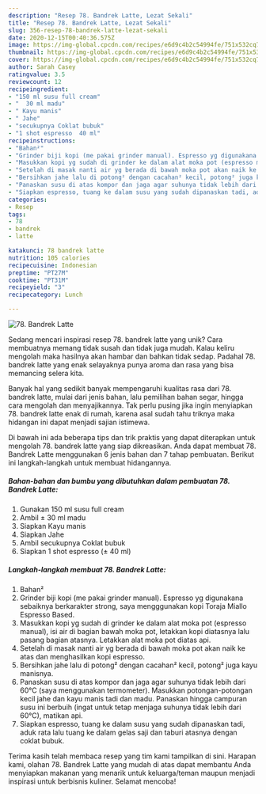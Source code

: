 ```yaml
---
description: "Resep 78. Bandrek Latte, Lezat Sekali"
title: "Resep 78. Bandrek Latte, Lezat Sekali"
slug: 356-resep-78-bandrek-latte-lezat-sekali
date: 2020-12-15T00:40:36.575Z
image: https://img-global.cpcdn.com/recipes/e6d9c4b2c54994fe/751x532cq70/78-bandrek-latte-foto-resep-utama.jpg
thumbnail: https://img-global.cpcdn.com/recipes/e6d9c4b2c54994fe/751x532cq70/78-bandrek-latte-foto-resep-utama.jpg
cover: https://img-global.cpcdn.com/recipes/e6d9c4b2c54994fe/751x532cq70/78-bandrek-latte-foto-resep-utama.jpg
author: Sarah Casey
ratingvalue: 3.5
reviewcount: 12
recipeingredient:
- "150 ml susu full cream"
- "  30 ml madu"
- " Kayu manis"
- " Jahe"
- "secukupnya Coklat bubuk"
- "1 shot espresso  40 ml"
recipeinstructions:
- "Bahan²"
- "Grinder biji kopi (me pakai grinder manual). Espresso yg digunakana sebaiknya berkarakter strong, saya mengggunakan kopi Toraja Miallo Espresso Based."
- "Masukkan kopi yg sudah di grinder ke dalam alat moka pot (espresso manual), isi air di bagian bawah moka pot, letakkan kopi diatasnya lalu pasang bagian atasnya. Letakkan alat moka pot diatas api."
- "Setelah di masak nanti air yg berada di bawah moka pot akan naik ke atas dan menghasilkan kopi espresso."
- "Bersihkan jahe lalu di potong² dengan cacahan² kecil, potong² juga kayu manisnya."
- "Panaskan susu di atas kompor dan jaga agar suhunya tidak lebih dari 60°C (saya menggunakan termometer). Masukkan potongan-potongan kecil jahe dan kayu manis tadi dan madu. Panaskan hingga campuran susu ini berbuih (ingat untuk tetap menjaga suhunya tidak lebih dari 60°C), matikan api."
- "Siapkan espresso, tuang ke dalam susu yang sudah dipanaskan tadi, aduk rata lalu tuang ke dalam gelas saji dan taburi atasnya dengan coklat bubuk."
categories:
- Resep
tags:
- 78
- bandrek
- latte

katakunci: 78 bandrek latte 
nutrition: 105 calories
recipecuisine: Indonesian
preptime: "PT27M"
cooktime: "PT31M"
recipeyield: "3"
recipecategory: Lunch

---
```



![78. Bandrek Latte](https://img-global.cpcdn.com/recipes/e6d9c4b2c54994fe/751x532cq70/78-bandrek-latte-foto-resep-utama.jpg)

Sedang mencari inspirasi resep 78. bandrek latte yang unik? Cara membuatnya memang tidak susah dan tidak juga mudah. Kalau keliru mengolah maka hasilnya akan hambar dan bahkan tidak sedap. Padahal 78. bandrek latte yang enak selayaknya punya aroma dan rasa yang bisa memancing selera kita.

Banyak hal yang sedikit banyak mempengaruhi kualitas rasa dari 78. bandrek latte, mulai dari jenis bahan, lalu pemilihan bahan segar, hingga cara mengolah dan menyajikannya. Tak perlu pusing jika ingin menyiapkan 78. bandrek latte enak di rumah, karena asal sudah tahu triknya maka hidangan ini dapat menjadi sajian istimewa.




Di bawah ini ada beberapa tips dan trik praktis yang dapat diterapkan untuk mengolah 78. bandrek latte yang siap dikreasikan. Anda dapat membuat 78. Bandrek Latte menggunakan 6 jenis bahan dan 7 tahap pembuatan. Berikut ini langkah-langkah untuk membuat hidangannya.

<!--inarticleads1-->

##### Bahan-bahan dan bumbu yang dibutuhkan dalam pembuatan 78. Bandrek Latte:

1. Gunakan 150 ml susu full cream
1. Ambil  ± 30 ml madu
1. Siapkan  Kayu manis
1. Siapkan  Jahe
1. Ambil secukupnya Coklat bubuk
1. Siapkan 1 shot espresso (± 40 ml)




<!--inarticleads2-->

##### Langkah-langkah membuat 78. Bandrek Latte:

1. Bahan²
1. Grinder biji kopi (me pakai grinder manual). Espresso yg digunakana sebaiknya berkarakter strong, saya mengggunakan kopi Toraja Miallo Espresso Based.
1. Masukkan kopi yg sudah di grinder ke dalam alat moka pot (espresso manual), isi air di bagian bawah moka pot, letakkan kopi diatasnya lalu pasang bagian atasnya. Letakkan alat moka pot diatas api.
1. Setelah di masak nanti air yg berada di bawah moka pot akan naik ke atas dan menghasilkan kopi espresso.
1. Bersihkan jahe lalu di potong² dengan cacahan² kecil, potong² juga kayu manisnya.
1. Panaskan susu di atas kompor dan jaga agar suhunya tidak lebih dari 60°C (saya menggunakan termometer). Masukkan potongan-potongan kecil jahe dan kayu manis tadi dan madu. Panaskan hingga campuran susu ini berbuih (ingat untuk tetap menjaga suhunya tidak lebih dari 60°C), matikan api.
1. Siapkan espresso, tuang ke dalam susu yang sudah dipanaskan tadi, aduk rata lalu tuang ke dalam gelas saji dan taburi atasnya dengan coklat bubuk.




Terima kasih telah membaca resep yang tim kami tampilkan di sini. Harapan kami, olahan 78. Bandrek Latte yang mudah di atas dapat membantu Anda menyiapkan makanan yang menarik untuk keluarga/teman maupun menjadi inspirasi untuk berbisnis kuliner. Selamat mencoba!
